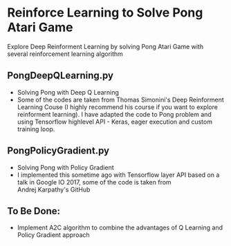 # Reinforce Learning to Solve Pong Atari Game
Explore Deep Reinforment Learning by solving Pong Atari Game with several reinforcement learning algorithm 

## PongDeepQLearning.py
- Solving Pong with Deep Q Learning 
- Some of the codes are taken from Thomas Simonini's Deep Reinforment Learning Couse (I highly recommend his course if you want to explore reinforment learning). I have adapted the code to Pong problem and using Tensorflow highlevel API - Keras, eager execution and custom training loop.    

## PongPolicyGradient.py
- Solving Pong with Policy Gradient
- I implemented this sometime ago with Tensorflow layer API based on a talk in Google IO 2017, some of the code is taken from  
Andrej Karpathy's GitHub

## To Be Done:
- Implement A2C algorithm to combine the advantages of Q Learning and Policy Gradient approach

